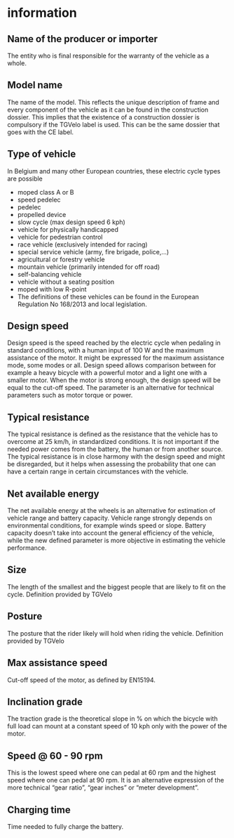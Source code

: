 # information
## Name of the producer or importer
The entity who is final responsible for the warranty of the vehicle as a whole.
## Model name
The name of the model. This reflects the unique description of frame and every component of the vehicle as it can be found in the construction dossier. This implies that the existence of a construction dossier is compulsory if the TGVelo label is used. This can be the same dossier that goes with the CE label.
## Type of vehicle
In Belgium and many other European countries, these electric cycle types are possible
* moped class A or B
* speed pedelec
* pedelec
* propelled device
* slow cycle (max design speed 6 kph)
* vehicle for physically handicapped
* vehicle for pedestrian control
* race vehicle (exclusively intended for racing)
* special service vehicle (army, fire brigade, police,...)
* agricultural or forestry vehicle
* mountain vehicle (primarily intended for off road)
* self-balancing vehicle
* vehicle without a seating position
* moped with low R-point
* The definitions of these vehicles can be found in the European Regulation No 168/2013 and local legislation.

## Design speed
Design speed is the speed reached by the electric cycle when pedaling in standard conditions, with a human input of 100 W and the maximum assistance of the motor. It might be expressed for the maximum assistance mode, some modes or all.
Design speed allows comparison between for example a heavy bicycle with a powerful motor and a light one with a smaller motor. When the motor is strong enough, the design speed will be equal to the cut-off speed. The parameter is an alternative for technical parameters such as motor torque or power.
## Typical resistance
The typical resistance is defined as the resistance that the vehicle has to overcome at 25 km/h, in standardized conditions. It is not important if the needed power comes from the battery, the human or from another source.
The typical resistance is in close harmony with the design speed and might be disregarded, but it helps when assessing the probability that one can have a certain range in certain circumstances with the vehicle.
## Net available energy
The net available energy at the wheels is an alternative for estimation of vehicle range and battery capacity. Vehicle range strongly depends on environmental conditions, for example winds speed or slope. Battery capacity doesn’t take into account the general efficiency of the vehicle, while the new defined parameter is more objective in estimating the vehicle performance.
## Size
The length of the smallest and the biggest people that are likely to fit on the cycle. Definition provided by TGVelo
## Posture
The posture that the rider likely will hold when riding the vehicle. Definition provided by TGVelo
## Max assistance speed
Cut-off speed of the motor, as defined by EN15194.
## Inclination grade
The traction grade is the theoretical slope in % on which the bicycle with full load can mount at a constant speed of 10 kph only with the power of the motor.
## Speed @ 60 - 90 rpm
This is the lowest speed where one can pedal at 60 rpm and the highest speed where one can pedal at 90 rpm. It is an alternative expression of the more technical “gear ratio”, “gear inches” or “meter development”.
## Charging time
Time needed to fully charge the battery.
